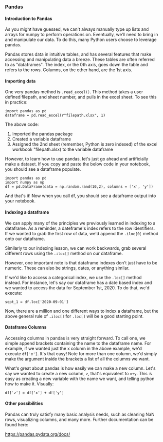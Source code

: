 ### Pandas

#### Introduction to Pandas
As you might have guessed, we can't always manually type up lists and arrays for numpy to perform operations on. Eventually, we'll need to bring in and manipulate our data. To do this, many Python users choose to leverage pandas. 

Pandas stores data in intuitive tables, and has several features that make accessing and manipulating data a breeze. These tables are often referred to as "dataframes". The index, or the 0th axis, goes down the table and refers to the rows. Columns, on the other hand, are the 1st axis. 

#### Importing data
One very pandas method is `.read_excel()`. This method takes a user defined filepath, and sheet number, and pulls in the excel sheet. To see this in practice:

`import pandas as pd` </br>
`dataframe = pd.read_excel(r"filepath.xlsx", 1)` </br>

The above code:
1. Imported the pandas package
2. Created a variable dataframe
3. Assigned the 2nd sheet (remember, Python is zero indexed) of the excel workbook "filepath.xlsx) to the variable dataframe

However, to learn how to use pandas, let's just go ahead and artificially make a dataset. If you copy and paste the below code in your notebook, you should see a dataframe populate. 

`import pandas as pd` </br>
`import numpy as np` </br>
`df = pd.DataFrame(data = np.random.rand(10,2), columns = ['x', 'y'])` </br>

And that's it! Now when you call df, you should see a dataframe output into your notebook. 

#### Indexing a dataframe
We can apply many of the principles we previously learned in indexing to a dataframe. As a reminder, a dateframe's index refers to the row identifiers. If we wanted to grab the first row of data, we'd append the `.iloc[0]` method onto our dataframe. 

Similarly to our indexing lesson, we can work backwards, grab several different rows using the `.iloc[]` method on our dataframe. 

However, one important note is that dataframe indexes don't just have to be numeric. These can also be strings, dates, or anything similar. 

If we'd like to access a categorical index, we use the `.loc[]` method instead. For instance, let's say our dataframe has a date based index and we wanted to access the data for September 1st, 2020. To do that, we'd execute:

`sept_1 = df.loc['2020-09-01']` </br>

Now, there are a million and one different ways to index a dataframe, but the above general rule of `.iloc[]` for `.loc[]` will be a good starting point. 

#### Dataframe Columns
Accessing columns in pandas is very straight forward. To call one, we simple append brackets containing the name to the dataframe name. For example, if we wanted just the x column in the above example, we'd execute `df['x']`. It's that easy! Note for more than one column, we'd simply make the argument inside the brackets a list of all the columns we want. 

What's great about pandas is how easily we can make a new column. Let's say we wanted to create a new column, `z`, that's equivalent to `x+y`. This is easy as creating a new variable with the name we want, and telling python how to make it. Visually:

`df['z'] = df['x'] + df['y']` </br>

#### Other possibilities
Pandas can truly satisfy many basic analysis needs, such as cleaning NaN rows, visualizing columns, and many more. Further documentation can be found here: 

https://pandas.pydata.org/docs/
